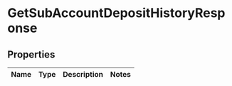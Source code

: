 

# GetSubAccountDepositHistoryResponse


## Properties

| Name | Type | Description | Notes |
|------------ | ------------- | ------------- | -------------|




